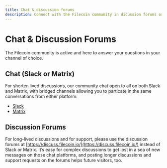 ```yaml
---
title: Chat & discussion forums
description: Connect with the Filecoin community in dicussion forums or on IRC
---
```

# Chat & Discussion Forums

The Filecoin community is active and here to answer your questions in your channel of choice.

## Chat (Slack or Matrix)

For shorter-lived discussions, our community chat open to all on both Slack and Matrix, with bridged channels allowing you to particate in the same conversations from either platform:
- [Slack](https://join.slack.com/t/filecoinproject/shared_invite/enQtNTUwNTI1Mzk5MDYwLTY4YmFjMzRlZjFiNDc0NmI2N2JjMjk5YTAyMDUyODljODg3MGI0ZGRhZTI5ZDNkZTAyNjkyMzI1ODM1YjA1MWI)
- [Matrix](https://riot.im/app/#/group/+filecoin:matrix.org)

## Discussion Forums

For long-lived discussions and for support, please use the discussion forums at [https://discuss.filecoin.io/](https://discuss.filecoin.io/) instead of Slack or Matrix. It’s easy for complex discussions to get lost in a sea of new messages on those chat platforms, and posting longer discussions and support requests on the forums helps future visitors, too.
